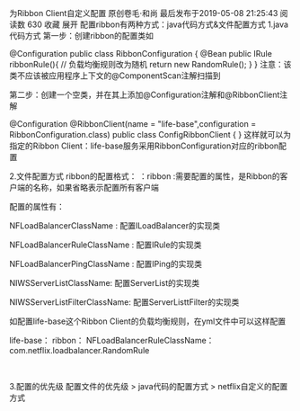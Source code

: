 为Ribbon Client自定义配置
原创卷毛·和尚 最后发布于2019-05-08 21:25:43 阅读数 630  收藏
展开
配置ribbon有两种方式：java代码方式&文件配置方式
1.java代码方式
第一步：创建ribbon的配置类如

@Configuration
public class RibbonConfiguration {
    @Bean
    public IRule ribbonRule(){
        // 负载均衡规则改为随机
        return new RandomRule();
    }
}
注意：该类不应该被应用程序上下文的@ComponentScan注解扫描到
 

第二步：创建一个空类，并在其上添加@Configuration注解和@RibbonClient注解

@Configuration
@RibbonClient(name = "life-base",configuration = RibbonConfiguration.class)
public class ConfigRibbonClient {
}
这样就可以为指定的Ribbon Client：life-base服务采用RibbonConfiguration对应的ribbon配置
 

2.文件配置方式
ribbon的配置格式：<clientName> ：ribbon :需要配置的属性，<clientName>是Ribbon的客户端的名称，如果省略表示配置所有客户端

配置的属性有：

NFLoadBalancerClassName : 配置ILoadBalancer的实现类

NFLoadBalancerRuleClassName : 配置IRule的实现类

NFLoadBalancerPingClassName : 配置IPing的实现类

NIWSServerListClassName: 配置ServerList的实现类

NIWSServerListFilterClassName: 配置ServerListtFilter的实现类

如配置life-base这个Ribbon Client的负载均衡规则，在yml文件中可以这样配置

life-base：
  ribbon：
    NFLoadBalancerRuleClassName：com.netflix.loadbalancer.RandomRule
 

 

3.配置的优先级
配置文件的优先级 > java代码的配置方式 > netflix自定义的配置方式
